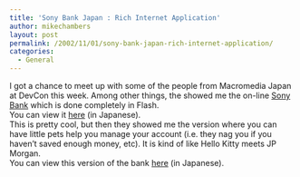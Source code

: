 ```yaml
---
title: 'Sony Bank Japan : Rich Internet Application'
author: mikechambers
layout: post
permalink: /2002/11/01/sony-bank-japan-rich-internet-application/
categories:
  - General
---
```



I got a chance to meet up with some of the people from Macromedia Japan at DevCon this week. Among other things, the showed me the on-line [Sony Bank][1] which is done completely in Flash.  
You can view it [here][1]&nbsp;(in Japanese).  
This is pretty cool, but then they showed me the version where you can have little pets help you manage your account (i.e. they nag you if you haven&#8217;t saved enough money, etc). It is kind of like Hello Kitty meets JP Morgan.  
You can view this version of the bank [here][2]&nbsp;(in Japanese).

 [1]: http://www.moneykit.net/
 [2]: http://moneykit.net/postpet/visitor/pv01/demo/index.html
